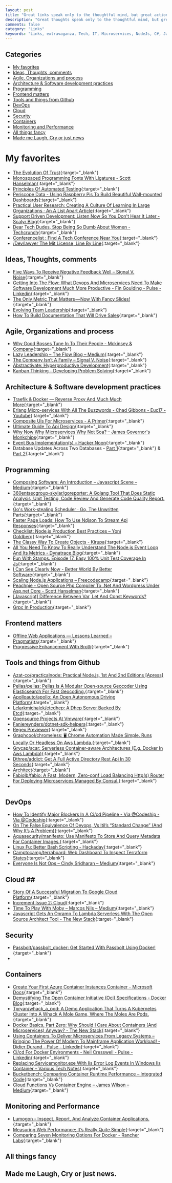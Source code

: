 ```yaml
---
layout: post
title: "Great links speak only to the thoughtful mind, but great actions speak to all mankind"
description: "Great thoughts speak only to the thoughtful mind, but great actions speak to all mankind."
comments: false
category: "Links"
keywords: "Links, extravaganza, Tech, IT, Microservices, NodeJs, C#, Javascript, Solution architecture"
---
```



## Categories ##
* [My favorites](#favorites)
* [Ideas, Thoughts, comments](#ideas)
* [Agile, Organizations and process](#agile)
* [Architecture & Software development practices](#development)
* [Programming](#net)
* [Frontend matters](#web)
* [Tools and things from Github](#tools)
* [DevOps](#devops)
* [Cloud](#cloud)
* [Security](#security)
* [Containers](#containers)
* [Monitoring and Performance](#monitoring)
* [All things fancy](#buzz)
* [Made me Laugh, Cry or just news](#news)

# My favorites<a name="favorites"></a> #
* [The Evolution Of Trust](http://ncase.me/trust/){:target="_blank"}
* [Monospaced Programming Fonts With Ligatures - Scott Hanselman](https://www.hanselman.com/blog/MonospacedProgrammingFontsWithLigatures.aspx){:target="_blank"}
* [Principles Of Automated Testing](http://www.lihaoyi.com/post/PrinciplesofAutomatedTesting.html){:target="_blank"}
* [Periscope Data - Using Raspberry Pis To Build Beautiful Wall-mounted Dashboards](https://webflow-blog.periscopedata.com/blog/wall-mounted-dashboards){:target="_blank"}
* [Practical User Research: Creating A Culture Of Learning In Large Organizations · An A List Apart Article](https://alistapart.com/article/practical-user-research-creating-a-culture){:target="_blank"}
* [Support Driven Development: Listen Now So You Don't Hear It Later - Scalyr Blog](http://blog.scalyr.com/2017/07/support-driven-development/){:target="_blank"}
* [Dear Tech Dudes, Stop Being So Dumb About Women - Techcrunch](https://techcrunch.com/2017/07/23/dear-tech-dudes-stop-being-such-idiots-about-women/){:target="_blank"}
* [Conferencelist : Find A Tech Conference Near You](https://conferencelist.co/){:target="_blank"}
* [/Dev/lawyer The Mit License, Line By Line](https://writing.kemitchell.com/2016/09/21/MIT-License-Line-by-Line.html){:target="_blank"}

## Ideas, Thoughts, comments <a name="ideas"></a> ##
* [Five Ways To Receive Negative Feedback Well – Signal V. Noise](https://m.signalvnoise.com/five-ways-to-receive-negative-feedback-well-f9edd3d27097){:target="_blank"}
* [Getting Into The Flow: What Devops And Microservices Need To Make Software Development Much More Productive - Fin Goulding - Pulse - Linkedin](https://www.linkedin.com/pulse/getting-flow-what-devops-microservices-need-make-much-fin-goulding){:target="_blank"}
* [The Only Metric That Matters — Now With Fancy Slides!](https://news.greylock.com/the-only-metric-that-matters-now-with-fancy-slides-232474cf414c){:target="_blank"}
* [Evolving Team Leadership](https://www.cevo.com.au/devops/2017/05/16/evolving-team-leadership.html){:target="_blank"}
* [How To Build Documentation That Will Drive Sales](https://auth0.com/blog/how-to-build-documentation-that-will-drive-sales/){:target="_blank"}


## Agile, Organizations and process<a name="agile"></a> ##
* [Why Good Bosses Tune In To Their People - Mckinsey & Company](http://www.mckinsey.com/global-themes/leadership/why-good-bosses-tune-in-to-their-people){:target="_blank"}
* [Lazy Leadership – The Flow Blog – Medium](https://medium.com/flow/lazy-leadership-8ba19e34f959){:target="_blank"}
* [The Company Isn’t A Family – Signal V. Noise](https://m.signalvnoise.com/the-company-isnt-a-family-d24f26c3f3fe){:target="_blank"}
* [Abstractivate: Hyperproductive Development](http://blog.jessitron.com/2017/06/the-most-productive-circumstances-for.html){:target="_blank"}
* [Kanban Thinking - Developing Problem Solving](http://kanban-thinking.net/){:target="_blank"}

## Architecture & Software development practices <a name="development"></a> ##
* [Traefik & Docker — Reverse Proxy And Much Much More](https://medium.com/@lukastosic/traefik-docker-reverse-proxy-and-much-much-more-a39b24b9d959){:target="_blank"}
* [Erlang Micro-services With All The Buzzwords - Chad Gibbons - Euc17 - Youtube](https://www.youtube.com/watch?v=9o-2K-5SaGw){:target="_blank"}
* [Composite Uis For Microservices - A Primer](https://jimmybogard.com/composite-uis-for-microservices-a-primer/){:target="_blank"}
* [Ultimate Guide To Api Design](https://blog.qmo.io/ultimate-guide-to-api-design/){:target="_blank"}
* [Why Now Why Microservices Why Not Soa? – James Governor's Monkchips](http://redmonk.com/jgovernor/2017/07/21/why-now-why-microservices-why-not-soa/){:target="_blank"}
* [Event Bus Implementation(s) – Hacker Noon](https://hackernoon.com/event-bus-implementation-s-d2854a9fafd5){:target="_blank"}
* Database Updates Across Two Databases - [Part 1](http://engineering.rallyhealth.com/microservices/soa/databases/transactions/2017/07/17/database-updates-across-two-databases-part-1.html){:target="_blank"} & [Part 2](http://engineering.rallyhealth.com/microservices/soa/databases/transactions/messaging/2017/07/17/database-updates-across-two-databases-part-2.html){:target="_blank"}


## Programming <a name="net"></a> ##
* [Composing Software: An Introduction – Javascript Scene – Medium](https://medium.com/javascript-scene/composing-software-an-introduction-27b72500d6ea){:target="_blank"}
* [360entsecgroup-skylar/goreporter: A Golang Tool That Does Static Analysis, Unit Testing, Code Review And Generate Code Quality Report.](https://github.com/360EntSecGroup-Skylar/goreporter){:target="_blank"}
* [Go's Work-stealing Scheduler · Go, The Unwritten Parts](https://rakyll.org/scheduler/){:target="_blank"}
* [Faster Page Loads: How To Use Ndjson To Stream Api Responses](https://www.bitovi.com/blog/faster-page-loads-how-to-use-ndjson-to-stream-api-responses){:target="_blank"}
* [Checklist: Node.js Production Best Practices – Yoni Goldberg](http://goldbergyoni.com/checklist-best-practice-of-node-js-in-production/){:target="_blank"}
* [The Classy Way To Create Objects - Kirupa](https://www.kirupa.com/javascript/classy_way_to_create_objects.htm){:target="_blank"}
* [All You Need To Know To Really Understand The Node.js Event Loop And Its Metrics - Dynatrace Blog](https://www.dynatrace.com/blog/all-you-need-to-know-to-really-understand-the-node-js-event-loop-and-its-metrics/){:target="_blank"}
* [Fun With Stamps. Episode 17. Easy 100% Unit Test Coverage In Js](https://medium.com/@koresar/fun-with-stamps-episode-17-easy-100-unit-test-coverage-in-js-d97e09591f18){:target="_blank"}
* [I Can See Clearly Now - Better World By Better Software](https://glebbahmutov.com/blog/lenses/){:target="_blank"}
* [Scaling Node.js Applications – Freecodecamp](https://medium.freecodecamp.org/scaling-node-js-applications-8492bd8afadc?gi=8692abffe7a8){:target="_blank"}
* [Peachpie - Open Source Php Compiler To .Net And Wordpress Under Asp.net Core - Scott Hanselman](https://www.hanselman.com/blog/PeachpieOpenSourcePHPCompilerToNETAndWordPressUnderASPNETCore.aspx){:target="_blank"}
* [[Javascript] Difference Between Var, Let And Const Keywords?](http://www.nodesimplified.com/2017/07/javascript-difference-between-var-let.html){:target="_blank"}
* [Grpc In Production](https://about.sourcegraph.com/go/grpc-in-production-alan-shreve){:target="_blank"}
## Frontend matters <a name="web"></a> ##
* [Offline Web Applications — Lessons Learned – Pragmatists](https://blog.pragmatists.com/offline-web-applications-lessons-learned-4ec7f17d4a3e){:target="_blank"}
* [Progressive Enhancement With Brotli](https://engineeringblog.yelp.com/2017/07/progressive-enhancement-with-brotli.html){:target="_blank"}

## Tools and things from Github <a name="tools"></a> ##
* [Azat-co/practicalnode: Practical Node.js, 1st And 2nd Editions [Apress]](https://github.com/azat-co/practicalnode){:target="_blank"}
* [Pelias/pelias: Pelias Is A Modular Open-source Geocoder Using Elasticsearch For Fast Geocoding.](https://github.com/pelias/pelias){:target="_blank"}
* [Apolloauto/apollo: An Open Autonomous Driving Platform](https://github.com/ApolloAuto/apollo){:target="_blank"}
* [Lclarkmichalek/etcdhcp: A Dhcp Server Backed By Etcd](https://github.com/lclarkmichalek/etcdhcp){:target="_blank"}
* [Opensource Projects At Vmware](https://www.vmware.com/opensource.html){:target="_blank"}
* [Faniereynders/dotnet-sdk-helpers](https://github.com/faniereynders/dotnet-sdk-helpers){:target="_blank"}
* [Regex Previewer](https://medium.com/@0x1AD2/visual-studio-code-treasures-1accae07c60a){:target="_blank"}
* [Graphcool/chromeless: 🖥 Chrome Automation Made Simple. Runs Locally Or Headless On Aws Lambda.](https://github.com/graphcool/chromeless){:target="_blank"}
* [Grycap/scar: Serverless Container-aware Architectures (E.g. Docker In Aws Lambda)](https://github.com/grycap/scar){:target="_blank"}
* [Dthree/addict: Get A Full Active Directory Rest Api In 30 Seconds](https://github.com/dthree/addict){:target="_blank"}
* [Architect](https://github.com/arc-repos){:target="_blank"}
* [Fabiolb/fabio: A Fast, Modern, Zero-conf Load Balancing Http(s) Router For Deploying Microservices Managed By Consul.](https://github.com/fabiolb/fabio){:target="_blank"}
* 
## DevOps<a name="devops"></a> ##
* [How To Identify Major Blockers In A Ci/cd Pipeline - Via @Codeship - Via @Codeship](https://blog.codeship.com/how-to-identify-major-blockers-in-a-cicd-pipeline/){:target="_blank"}
* [On The False Equivalence Of Devops, Vs Itil’s “Standard Change” (And Why It’s A Problem)](https://medium.com/@JonHall_/on-the-false-equivalence-of-devops-and-itils-standard-change-and-why-it-s-a-problem-9a63b85b11a){:target="_blank"}
* [Aquasecurity/manifesto: Use Manifesto To Store And Query Metadata For Container Images.](https://github.com/aquasecurity/manifesto){:target="_blank"}
* [Linux Fu: Better Bash Scripting - Hackaday](http://hackaday.com/2017/07/21/linux-fu-better-bash-scripting/){:target="_blank"}
* [Camptocamp/terraboard: Web Dashboard To Inspect Terraform States](https://github.com/camptocamp/terraboard){:target="_blank"}
* [Everyone Is Not Ops – Cindy Sridharan – Medium](https://medium.com/@cindysridharan/the-death-of-ops-is-greatly-exaggerated-ff3bd4a67f24){:target="_blank"}

## Cloud <a name="cloud"></a>##
* [Story Of A Successful Migration To Google Cloud Platform](https://medium.com/meilleursagents-engineering/story-of-a-successful-migration-to-google-cloud-platform-6bc7fa0798e8){:target="_blank"}
* [Increment Issue 2: Cloud](https://increment.com/cloud/){:target="_blank"}
* [Time To Play With Moby – Marcos Nils – Medium](https://medium.com/@marcosnils/time-to-play-with-moby-8e1ca9b9afdf){:target="_blank"}
* [Javascript Gets An Onramp To Lambda Serverless With The Open Source Architect Tool - The New Stack](https://thenewstack.io/javascript-gets-onramp-lambda-serverless-open-source-architect-tool/){:target="_blank"}

## Security<a name="security"></a> ##
* [Passbolt/passbolt_docker: Get Started With Passbolt Using Docker!](https://github.com/passbolt/passbolt_docker){:target="_blank"}
* 
## Containers <a name="containers"></a> ##
* [Create Your First Azure Container Instances Container - Microsoft Docs](https://docs.microsoft.com/en-us/azure/container-instances/container-instances-quickstart){:target="_blank"}
* [Demystifying The Open Container Initiative (Oci) Specifications - Docker Blog](https://blog.docker.com/2017/07/demystifying-open-container-initiative-oci-specifications/){:target="_blank"}
* [Tpryan/whack_a_pod: A Demo Application That Turns A Kubernetes Cluster Into A Whack A Mole Game, Where The Moles Are Pods.](https://github.com/tpryan/whack_a_pod){:target="_blank"}
* [Docker Basics, Part Zero: Why Should I Care About Containers (And Microservices) Anyway? - The New Stack](https://thenewstack.io/docker-basics-part-zero-care-containers-microservices-anyway/){:target="_blank"}
* [Using Containers To Deliver Microservices From Legacy Systems – Bringing The Power Of Modern To Mainframe Application Workload! - Didier Durand - Pulse - Linkedin](https://www.linkedin.com/pulse/using-containers-deliver-microservices-from-legacy-systems-durand){:target="_blank"}
* [Ci/cd For Docker Environments - Neil Cresswell - Pulse - Linkedin](https://www.linkedin.com/pulse/cicd-docker-environments-neil-cresswell){:target="_blank"}
* [Replacing Servicemonitor.exe With Iis Error Log Events In Windows Iis Container – Various Tech Notes](https://artisticcheese.wordpress.com/2017/07/20/replacing-servicemonitor-exe-with-iis-error-log-events-in-windows-iis-container/){:target="_blank"}
* [Bucketbench: Comparing Container Runtime Performance – Integrated Code](https://integratedcode.us/2017/06/29/bucketbench-comparing-container-runtime-performance/){:target="_blank"}
* [Cloud Functions Vs Container Engine – James Wilson – Medium](https://medium.com/@JamWils/cloud-functions-vs-container-engine-5c773e364ced){:target="_blank"}

## Monitoring and Performance <a name="monitoring"></a> ##
* [Lumogon - Inspect, Report, And Analyze Container Applications.](https://lumogon.com/){:target="_blank"}
* [Measuring Web Performance; It’s Really Quite Simple](https://hackernoon.com/measuring-web-performance-its-really-quite-simple-adeda8f7f39e?__s=6izvcszagfpuqzzmdi2h){:target="_blank"}
* [Comparing Seven Monitoring Options For Docker - Rancher Labs](http://rancher.com/comparing-monitoring-options-for-docker-deployments/?ct=t%28DevOpsLinks_70%29&__s=6izvcszagfpuqzzmdi2h){:target="_blank"}

## All things fancy <a name="buzz"></a> ##

## Made me Laugh, Cry or just news. <a name="news"></a> ##
